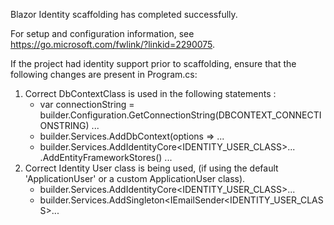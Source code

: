 ﻿Blazor Identity scaffolding has completed successfully.

For setup and configuration information, see https://go.microsoft.com/fwlink/?linkid=2290075.

If the project had identity support prior to scaffolding, ensure that the following changes are present in Program.cs:
1. Correct DbContextClass is used in the following statements :
    - var connectionString = builder.Configuration.GetConnectionString(DBCONTEXT_CONNECTIONSTRING) ...
    - builder.Services.AddDbContext<DBCONTEXT>(options => ...
    - builder.Services.AddIdentityCore<IDENTITY_USER_CLASS>...
        .AddEntityFrameworkStores<DBCONTEXT>() ...
2. Correct Identity User class is being used, (if using the default 'ApplicationUser' or a custom ApplicationUser class).
    - builder.Services.AddIdentityCore<IDENTITY_USER_CLASS>...
    - builder.Services.AddSingleton<IEmailSender<IDENTITY_USER_CLASS>...
